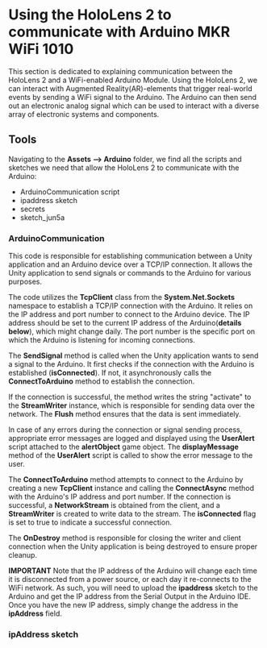 # Using the HoloLens 2 to communicate with Arduino MKR WiFi 1010
This section is dedicated to explaining communication between the HoloLens 2 and a WiFi-enabled Arduino Module. Using the HoloLens 2, we can interact with Augmented Reality(AR)-elements that trigger real-world events by sending a WiFi signal to the Arduino. The Arduino can then send out an electronic analog signal which can be used to interact with a diverse array of electronic systems and components.

## Tools
Navigating to the **Assets --> Arduino** folder, we find all the scripts and sketches we need that allow the HoloLens 2 to communicate with the Arduino:
- ArduinoCommunication script
- ipaddress sketch
- secrets
- sketch_jun5a

### ArduinoCommunication
This code is responsible for establishing communication between a Unity application and an Arduino device over a TCP/IP connection. It allows the Unity application to send signals or commands to the Arduino for various purposes.

The code utilizes the **TcpClient** class from the **System.Net.Sockets** namespace to establish a TCP/IP connection with the Arduino. It relies on the IP address and port number to connect to the Arduino device. The IP address should be set to the current IP address of the Arduino(**details below**), which might change daily. The port number is the specific port on which the Arduino is listening for incoming connections.

The **SendSignal** method is called when the Unity application wants to send a signal to the Arduino. It first checks if the connection with the Arduino is established (**isConnected**). If not, it asynchronously calls the **ConnectToArduino** method to establish the connection.

If the connection is successful, the method writes the string "activate" to the **StreamWriter** instance, which is responsible for sending data over the network. The **Flush** method ensures that the data is sent immediately.

In case of any errors during the connection or signal sending process, appropriate error messages are logged and displayed using the **UserAlert** script attached to the **alertObject** game object. The **displayMessage** method of the **UserAlert** script is called to show the error message to the user.

The **ConnectToArduino** method attempts to connect to the Arduino by creating a new **TcpClient** instance and calling the **ConnectAsync** method with the Arduino's IP address and port number. If the connection is successful, a **NetworkStream** is obtained from the client, and a **StreamWriter** is created to write data to the stream. The **isConnected** flag is set to true to indicate a successful connection.

The **OnDestroy** method is responsible for closing the writer and client connection when the Unity application is being destroyed to ensure proper cleanup.

**IMPORTANT**
Note that the IP address of the Arduino will change each time it is disconnected from a power source, or each day it re-connects to the WiFi network. As such, you will need to upload the **ipaddress** sketch to the Arduino and get the IP address from the Serial Output in the Arduino IDE. Once you have the new IP address, simply change the address in the **ipAddress** field.

### ipAddress sketch
